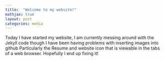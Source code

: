 ```yaml
---
title:  "Welcome to my website!"
mathjax: true
layout: post
categories: media
---
```


Today I have started my website, I am currently messing around with the Jekyll code though I have been having problems with inserting images into github
Particularly the Resume and website icon that is viewable in the tabs of a web browser. Hopefully I end up fixing it!

